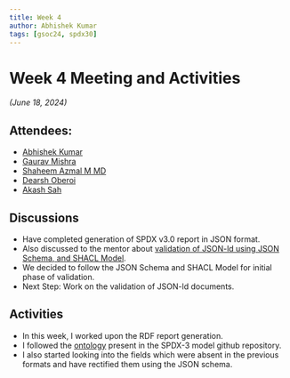 ```yaml
---
title: Week 4
author: Abhishek Kumar
tags: [gsoc24, spdx30]
---
```

<!--
SPDX-License-Identifier: CC-BY-SA-4.0

SPDX-FileCopyrightText: 2024 Abhishek Kumar <akumar17871@gmail.com>
-->

# Week 4 Meeting and Activities

_(June 18, 2024)_

## Attendees:

* [Abhishek Kumar](https://github.com/abhi-kumar17871)
* [Gaurav Mishra](https://github.com/GMishx)
* [Shaheem Azmal M MD](https://github.com/shaheemazmalmmd)
* [Dearsh Oberoi](https://github.com/deo002)
* [Akash Sah](https://github.com/Akashsah2003)

## Discussions

* Have completed generation of SPDX v3.0 report in JSON format.
* Also discussed to the mentor about [validation of JSON-ld using JSON Schema, and SHACL Model](https://github.com/spdx/spdx-3-model/blob/main/serialization/json_ld/validation.md).
* We decided to follow the JSON Schema and SHACL Model for initial phase of validation.
* Next Step: Work on the validation of JSON-ld documents.

## Activities

* In this week, I worked upon the RDF report generation.
* I followed the [ontology](https://spdx.org/rdf/3.0.0/spdx-model.ttl) present in the SPDX-3 model github repository.
* I also started looking into the fields which were absent in the previous formats and have rectified them using the JSON schema.


